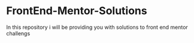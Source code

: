 # FrontEnd-Mentor-Solutions
In this repository i will be providing you with solutions to front end mentor challengs
